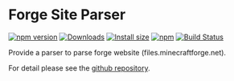 # Forge Site Parser

[![npm version](https://img.shields.io/npm/v/@gmcl/forge-installer.svg)](https://www.npmjs.com/package/@gmcl/forge-installer)
[![Downloads](https://img.shields.io/npm/dm/@gmcl/forge-installer.svg)](https://npmjs.com/@gmcl/forge-installer)
[![Install size](https://packagephobia.now.sh/badge?p=@gmcl/forge-installer)](https://packagephobia.now.sh/result?p=@gmcl/forge-installer)
[![npm](https://img.shields.io/npm/l/@gmcl/minecraft-launcher-core.svg)](https://github.com/voxelum/minecraft-launcher-core-node/blob/master/LICENSE)
[![Build Status](https://github.com/voxelum/minecraft-launcher-core-node/workflows/Build/badge.svg)](https://github.com/GerdaMC/minecraft-launcher-core-node/actions?query=workflow%3ABuild)

Provide a parser to parse forge website (files.minecraftforge.net).

For detail please see the [github repository](https://github.com/GerdaMC/minecraft-launcher-core-node).

